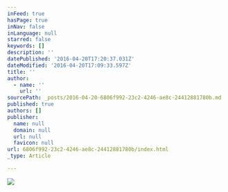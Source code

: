 ```yaml
---
inFeed: true
hasPage: true
inNav: false
inLanguage: null
starred: false
keywords: []
description: ''
datePublished: '2016-04-20T17:20:37.031Z'
dateModified: '2016-04-20T17:09:33.597Z'
title: ''
author:
  - name: ''
    url: ''
sourcePath: _posts/2016-04-20-6806f992-23c2-4246-ae8c-24412881780b.md
published: true
authors: []
publisher:
  name: null
  domain: null
  url: null
  favicon: null
url: 6806f992-23c2-4246-ae8c-24412881780b/index.html
_type: Article

---
```

![](https://the-grid-user-content.s3-us-west-2.amazonaws.com/737280b9-ed0c-4532-a0cc-11887e0bdd65.jpg)